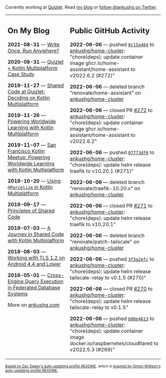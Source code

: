 Currently working at [Quizlet](https://quizlet.com/). Read [my blog](https://ankushg.com/) or [follow @ankushg on Twitter](https://twitter.com/ankushg).

<table><tr><td valign="top" width="40%">

## On My Blog
<!-- blog starts -->
**2021-08-31** — [Write Once, Run Anywhere?](https://ankushg.com/posts/write-once-run-anywhere-increment/)

**2020-08-31** — [Quizlet + Kotlin Multiplatform Case Study](https://ankushg.com/posts/quizlet-kotlin-multiplatform-case-study/)

**2019-11-27** — [Shared Code at Quizlet: Deciding on Kotlin Multiplatform](https://ankushg.com/posts/shared-code-kotlin-multiplatform/)

**2019-11-26** — [Powering Worldwide Learning with Kotlin Multiplatform](https://ankushg.com/speaking/droidcon-sf-2019)

**2019-11-07** — [San Francisco Kotlin Meetup: Powering Worldwide Learning with Kotlin Multiplatform](https://ankushg.com/speaking/sf-kotlin-meetup-2019)

**2019-10-20** — [Using `@Parcelize` in Kotlin Multiplatform](https://ankushg.com/posts/multiplatform-parcelize/)

**2019-09-17** — [Principles of Shared Code](https://ankushg.com/speaking/denver-startup-week-2019)

**2019-07-03** — [A Journey in Shared Code with Kotlin Multiplatform](https://ankushg.com/speaking/droidcon-berlin-2019)

**2018-08-03** — [Working with TLS 1.2 on Android 4.4 and Lower](https://ankushg.com/posts/tls-1.2-on-android/)

**2016-05-01** — [Cross-Engine Query Execution in Federated Database Systems](https://ankushg.com/projects/thesis)
<!-- blog ends -->
More on [ankushg.com](https://ankushg.com/)
</td><td valign="top" width="60%">

## Public GitHub Activity
<!-- githubActivity starts -->
**2022-06-06** — pushed [`8c15a464`](https://github.com/ankushg/home-cluster/commit/8c15a464588a305b10e4179fc822c32fe8f3365e) to [ankushg/home-cluster](https://api.github.com/repos/ankushg/home-cluster): "chore(deps): update container image ghcr.io/home-assistant/home-assistant to v2022.6.2 (#272)"

**2022-06-06** — deleted branch "renovate/home-assistant" on [ankushg/home-cluster](https://api.github.com/repos/ankushg/home-cluster)

**2022-06-06** — closed PR [#272](https://github.com/ankushg/home-cluster/pull/272) to [ankushg/home-cluster](https://api.github.com/repos/ankushg/home-cluster): "chore(deps): update container image ghcr.io/home-assistant/home-assistant to v2022.6.2"

**2022-06-06** — pushed [`07773df6`](https://github.com/ankushg/home-cluster/commit/07773df6caca934331720a89fb802ea76c599ac3) to [ankushg/home-cluster](https://api.github.com/repos/ankushg/home-cluster): "chore(deps): update helm release traefik to v10.20.1 (#271)"

**2022-06-06** — deleted branch "renovate/traefik-10.20.x" on [ankushg/home-cluster](https://api.github.com/repos/ankushg/home-cluster)

**2022-06-06** — closed PR [#271](https://github.com/ankushg/home-cluster/pull/271) to [ankushg/home-cluster](https://api.github.com/repos/ankushg/home-cluster): "chore(deps): update helm release traefik to v10.20.1"

**2022-06-06** — deleted branch "renovate/patch-tailscale" on [ankushg/home-cluster](https://api.github.com/repos/ankushg/home-cluster)

**2022-06-06** — pushed [`3f3a2efc`](https://github.com/ankushg/home-cluster/commit/3f3a2efc32d484c1f726a7cf3fac2b4394c67b5f) to [ankushg/home-cluster](https://api.github.com/repos/ankushg/home-cluster): "chore(deps): update helm release tailscale-relay to v0.1.5 (#270)"

**2022-06-06** — closed PR [#270](https://github.com/ankushg/home-cluster/pull/270) to [ankushg/home-cluster](https://api.github.com/repos/ankushg/home-cluster): "chore(deps): update helm release tailscale-relay to v0.1.5"

**2022-06-06** — pushed [`b88e4613`](https://github.com/ankushg/home-cluster/commit/b88e46139e8ccea3878ec1d9add187ab441c77e1) to [ankushg/home-cluster](https://api.github.com/repos/ankushg/home-cluster): "chore(deps): update container image docker.io/raspbernetes/cloudflared to v2022.5.3 (#269)"
<!-- githubActivity ends -->
</td></tr></table>

<sub><a href="https://github.com/ZacSweers/ZacSweers">Based on Zac Sweer's auto-updating profile README</a>, which is <a href="https://simonwillison.net/2020/Jul/10/self-updating-profile-readme/">inspired by Simon Willison's auto-updating profile README.</a></sub>